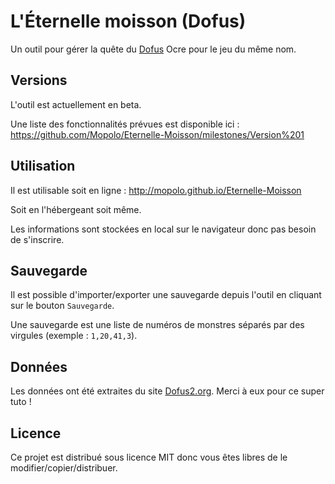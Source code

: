 # L'Éternelle moisson (Dofus)
Un outil pour gérer la quête du [Dofus](http://dofus.com) Ocre pour le jeu du même nom.

## Versions
L'outil est actuellement en beta.

Une liste des fonctionnalités prévues est disponible ici : https://github.com/Mopolo/Eternelle-Moisson/milestones/Version%201

## Utilisation
Il est utilisable soit en ligne : http://mopolo.github.io/Eternelle-Moisson

Soit en l'hébergeant soit même.

Les informations sont stockées en local sur le navigateur donc pas besoin de s'inscrire.

## Sauvegarde
Il est possible d'importer/exporter une sauvegarde depuis l'outil en cliquant sur le bouton `Sauvegarde`.

Une sauvegarde est une liste de numéros de monstres séparés par des virgules (exemple : `1,20,41,3`).

## Données
Les données ont été extraites du site [Dofus2.org](http://dofus2.org/quetes/L-Eternelle-Moisson-248.html). Merci à eux pour ce super tuto !

## Licence
Ce projet est distribué sous licence MIT donc vous êtes libres de le modifier/copier/distribuer.
